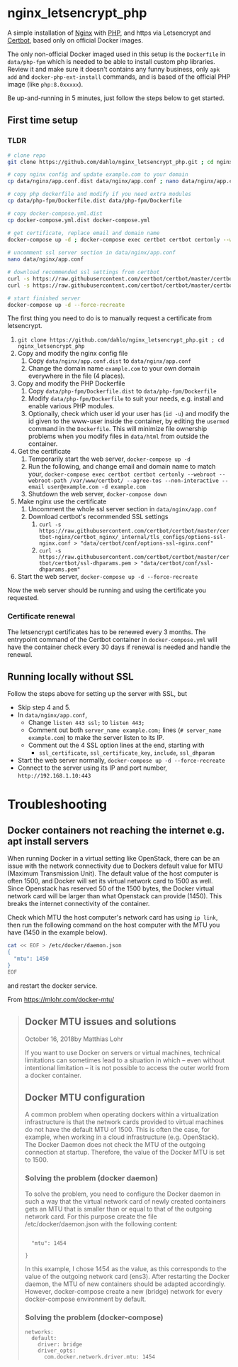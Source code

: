 # nginx_letsencrypt_php
A simple installation of [Nginx](https://hub.docker.com/_/nginx) with [PHP](https://hub.docker.com/_/php), and https via Letsencrypt and [Certbot](https://hub.docker.com/r/certbot/certbot/), based only on official Docker images.

The only non-official Docker imaged used in this setup is the `Dockerfile` in `data/php-fpm` which is needed to be able to install custom php libraries. Review it and make sure it doesn't contains any funny business, only `apk add` and `docker-php-ext-install` commands, and is based of the official PHP image (like `php:8.0xxxxx`).

Be up-and-running in 5 minutes, just follow the steps below to get started. 

## First time setup

### TLDR
```bash
# clone repo
git clone https://github.com/dahlo/nginx_letsencrypt_php.git ; cd nginx_letsencrypt_php

# copy nginx config and update example.com to your domain
cp data/nginx/app.conf.dist data/nginx/app.conf ; nano data/nginx/app.conf

# copy php dockerfile and modify if you need extra modules
cp data/php-fpm/Dockerfile.dist data/php-fpm/Dockerfile

# copy docker-compose.yml.dist
cp docker-compose.yml.dist docker-compose.yml

# get certificate, replace email and domain name
docker-compose up -d ; docker-compose exec certbot certbot certonly --webroot --webroot-path /var/www/certbot/ --agree-tos --non-interactive --email user@example.com -d example.com ; docker-compose down
 
# uncomment ssl server section in data/nginx/app.conf
nano data/nginx/app.conf

# download recommended ssl settings from certbot
curl -s https://raw.githubusercontent.com/certbot/certbot/master/certbot-nginx/certbot_nginx/_internal/tls_configs/options-ssl-nginx.conf > "data/certbot/conf/options-ssl-nginx.conf"
curl -s https://raw.githubusercontent.com/certbot/certbot/master/certbot/certbot/ssl-dhparams.pem > "data/certbot/conf/ssl-dhparams.pem"

# start finished server
docker-compose up -d --force-recreate
```

The first thing you need to do is to manually request a certificate from letsencrypt.

1. `git clone https://github.com/dahlo/nginx_letsencrypt_php.git ; cd nginx_letsencrypt_php`
1. Copy and modify the nginx config file
   1. Copy `data/nginx/app.conf.dist` to `data/nginx/app.conf`
   1. Change the domain name `example.com` to your own domain everywhere in the file (4 places).
1. Copy and modify the PHP Dockerfile
   1. Copy `data/php-fpm/Dockerfile.dist` to `data/php-fpm/Dockerfile`
   1. Modify `data/php-fpm/Dockerfile` to suit your needs, e.g. install and enable various PHP modules.
   1. Optionally, check which user id your user has (`id -u`) and modify the id given to the www-user inside the container, by editing the `usermod` command in the `Dockerfile`. This will minimize file ownership problems when you modify files in `data/html` from outside the container.
1. Get the certificate
   1. Temporarily start the web server, `docker-compose up -d`
   1. Run the following, and change email and domain name to match your, `docker-compose exec certbot certbot certonly --webroot --webroot-path /var/www/certbot/ --agree-tos --non-interactive --email user@example.com -d example.com`
   1. Shutdown the web server, `docker-compose down`
1. Make nginx use the certificate
   1. Uncomment the whole ssl server section in `data/nginx/app.conf`
   1. Download certbot's recommended SSL settings
      1. `curl -s https://raw.githubusercontent.com/certbot/certbot/master/certbot-nginx/certbot_nginx/_internal/tls_configs/options-ssl-nginx.conf > "data/certbot/conf/options-ssl-nginx.conf"`  
      1. `curl -s https://raw.githubusercontent.com/certbot/certbot/master/certbot/certbot/ssl-dhparams.pem > "data/certbot/conf/ssl-dhparams.pem"`
1. Start the web server, `docker-compose up -d --force-recreate`

Now the web server should be running and using the certificate you requested.

### Certificate renewal
The letsencrypt certificates has to be renewed every 3 months. The entrypoint command of the Certbot container in `docker-compose.yml` will have the container check every 30 days if renewal is needed and handle the renewal.

## Running locally without SSL
Follow the steps above for setting up the server with SSL, but

* Skip step 4 and 5.
* In `data/nginx/app.conf`, 
   * Change `listen 443 ssl;` to `listen 443;`
   * Comment out both `server_name example.com;` lines (`# server_name example.com`) to make the server listen to its IP.
   * Comment out the 4 SSL option lines at the end, starting with
      * `ssl_certificate`, `ssl_certificate_key`, `include`, `ssl_dhparam`
* Start the web server normally, `docker-compose up -d --force-recreate`
* Connect to the server using its IP and port number, `http://192.168.1.10:443`

# Troubleshooting
## Docker containers not reaching the internet e.g. apt install servers

When running Docker in a virtual setting like OpenStack, there can be an issue with the network connectivity due to Dockers default value for MTU (Maximum Transmission Unit). The default value of the host computer is often 1500, and Docker will set its virtual network card to 1500 as well. Since Openstack has reserved 50 of the 1500 bytes, the Docker virtual network card will be larger than what Openstack can provide (1450). This breaks the internet connectivity of the container.

Check which MTU the host computer's network card has using `ip link`, then run the following command on the host computer with the MTU you have (1450 in the example below).

```bash
cat << EOF > /etc/docker/daemon.json
{
  "mtu": 1450
}
EOF
```

and restart the docker service.

From https://mlohr.com/docker-mtu/

> ## Docker MTU issues and solutions
> 
> October 16, 2018by Matthias Lohr
> 
> If you want to use Docker on servers or virtual machines, technical limitations can sometimes lead to a situation in which – even without intentional limitation – it is not possible to access the outer world from a docker container.
> 
> 
> 
> ## Docker MTU configuration
> 
> A common problem when operating dockers within a virtualization infrastructure is that the network cards provided to virtual machines do not have the default MTU of 1500. This is often the case, for example, when working in a cloud infrastructure (e.g. OpenStack). The Docker Daemon does not check the MTU of the outgoing connection at startup. Therefore, the value of the Docker MTU is set to 1500.
> 
> ### Solving the problem (docker daemon)
> 
> To solve the problem, you need to configure the Docker daemon in such a way that the virtual network card of newly created containers gets an MTU that is smaller than or equal to that of the outgoing network card. For this purpose create the file /etc/docker/daemon.json with the following content:
> 
> ```{
> 
>   "mtu": 1454
> 
> }
> ```
> In this example, I chose 1454 as the value, as this corresponds to the value of the outgoing network card (ens3). After restarting the Docker daemon, the MTU of new containers should be adapted accordingly. However, docker-compose create a new (bridge) network for every docker-compose environment by default.
> 
> ### Solving the problem (docker-compose)
> 
> ```
> networks:                                
>   default:                               
>     driver: bridge                       
>     driver_opts:                         
>       com.docker.network.driver.mtu: 1454
> ```
